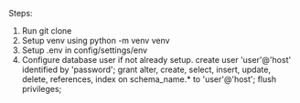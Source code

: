 Steps:
1. Run git clone
2. Setup venv using python -m venv venv
3. Setup .env in config/settings/env
4. Configure database user if not already setup.
   create user 'user'@'host' identified by 'password';
   grant alter, create, select, insert, update, delete, references, index on schema_name.* to 'user'@'host';
   flush privileges;
